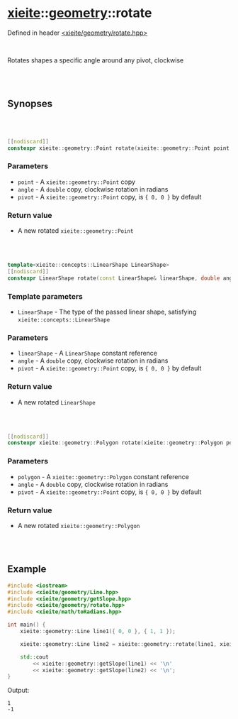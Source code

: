 # [xieite](../xieite.md)::[geometry](../geometry.md)::rotate
Defined in header [<xieite/geometry/rotate.hpp>](../../include/xieite/geometry/rotate.hpp)

<br/>

Rotates shapes a specific angle around any pivot, clockwise

<br/><br/>

## Synopses

<br/><br/>

```cpp
[[nodiscard]]
constexpr xieite::geometry::Point rotate(xieite::geometry::Point point, double angle, xieite::geometry::Point pivot = xieite::geometry::Point(0, 0)) noexcept;
```
### Parameters
- `point` - A `xieite::geometry::Point` copy
- `angle` - A `double` copy, clockwise rotation in radians
- `pivot` - A `xieite::geometry::Point` copy, is `{ 0, 0 }` by default
### Return value
- A new rotated `xieite::geometry::Point`

<br/><br/>

```cpp
template<xieite::concepts::LinearShape LinearShape>
[[nodiscard]]
constexpr LinearShape rotate(const LinearShape& linearShape, double angle, xieite::geometry::Point pivot = xieite::geometry::Point(0, 0)) noexcept;
```
### Template parameters
- `LinearShape` - The type of the passed linear shape, satisfying `xieite::concepts::LinearShape`
### Parameters
- `linearShape` - A `LinearShape` constant reference
- `angle` - A `double` copy, clockwise rotation in radians
- `pivot` - A `xieite::geometry::Point` copy, is `{ 0, 0 }` by default
### Return value
- A new rotated `LinearShape`

<br/><br/>

```cpp
[[nodiscard]]
constexpr xieite::geometry::Polygon rotate(xieite::geometry::Polygon polygon, double angle, xieite::geometry::Point pivot = xieite::geometry::Point(0, 0)) noexcept;
```
### Parameters
- `polygon` - A `xieite::geometry::Polygon` constant reference
- `angle` - A `double` copy, clockwise rotation in radians
- `pivot` - A `xieite::geometry::Point` copy, is `{ 0, 0 }` by default
### Return value
- A new rotated `xieite::geometry::Polygon`

<br/><br/>

## Example
```cpp
#include <iostream>
#include <xieite/geometry/Line.hpp>
#include <xieite/geometry/getSlope.hpp>
#include <xieite/geometry/rotate.hpp>
#include <xieite/math/toRadians.hpp>

int main() {
	xieite::geometry::Line line1({ 0, 0 }, { 1, 1 });

	xieite::geometry::Line line2 = xieite::geometry::rotate(line1, xieite::math::toRadians(90.0));

	std::cout
		<< xieite::geometry::getSlope(line1) << '\n'
		<< xieite::geometry::getSlope(line2) << '\n';
}
```
Output:
```
1
-1
```
